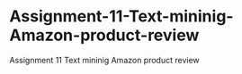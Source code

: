 # Assignment-11-Text-mininig-Amazon-product-review
Assignment 11  Text mininig Amazon product review
